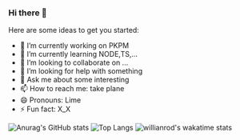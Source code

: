 ### Hi there 👋

Here are some ideas to get you started:

- 🔭 I’m currently working on PKPM
- 🌱 I’m currently learning NODE,TS,...
- 👯 I’m looking to collaborate on ...
- 🤔 I’m looking for help with something
- 💬 Ask me about some interesting
- 📫 How to reach me: take plane
- 😄 Pronouns: Lime
- ⚡ Fun fact: X_X

![Anurag's GitHub stats](https://github-readme-stats.vercel.app/api?username=cloudsTwo&show_icons=true&theme=solarized-light)
![Top Langs](https://github-readme-stats.vercel.app/api/top-langs/?username=cloudsTwo&layout=compact)
![willianrod's wakatime stats](https://github-readme-stats.vercel.app/api/wakatime?username=cloudsTwo)


